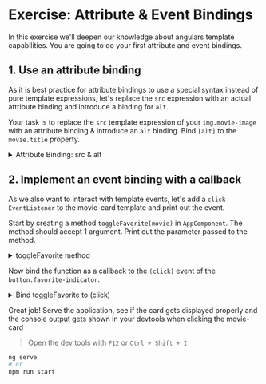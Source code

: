 # Exercise: Attribute & Event Bindings

In this exercise we'll deepen our knowledge about angulars template capabilities. You are going to do your
first attribute and event bindings.

## 1. Use an attribute binding

As it is best practice for attribute bindings to use a special syntax instead of pure template expressions, let's
replace the `src` expression with an actual attribute binding and introduce a binding for `alt`.

Your task is to replace the `src` template expression of your `img.movie-image` with an attribute binding & introduce an `alt`
binding. Bind `[alt]` to the `movie.title` property.

<details>
  <summary>Attribute Binding: src & alt</summary>


```html
<!-- app.component.ts -->

<img
  class="movie-image"
  [alt]="movie.title"
  [src]="'https://image.tmdb.org/t/p/w342' + movie.poster_path" />

```

</details>

## 2. Implement an event binding with a callback

As we also want to interact with template events, let's add a `click` `EventListener` to the movie-card template and
print out the event.

Start by creating a method `toggleFavorite(movie)` in `AppComponent`. The method should accept
1 argument. Print out the parameter passed to the method.

<details>
    <summary>toggleFavorite method</summary>

```ts
// app.component.ts

// event binding function
toggleFavorite(movie) {
  console.log('toggled', movie);
}
```

</details>

Now bind the function as a callback to the `(click)` event of the `button.favorite-indicator`.

<details>
  <summary>Bind toggleFavorite to (click)</summary>

```html
<!-- app.component.ts -->

<button
  class="favorite-indicator"
  (click)="toggleFavorite(movie)"></button>

```

</details>

Great job! Serve the application, see if the card gets displayed properly and the console output gets shown in your
devtools when clicking the movie-card

> Open the dev tools with `F12` or `Ctrl + Shift + I`

```bash
ng serve
# or
npm run start
```


